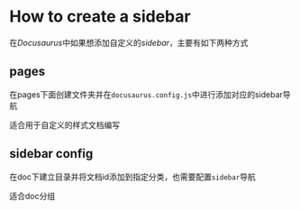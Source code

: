 # How to create a sidebar

在*Docusaurus*中如果想添加自定义的*sidebar*，主要有如下两种方式

## pages
在pages下面创建文件夹并在`docusaurus.config.js`中进行添加对应的sidebar导航

适合用于自定义的样式文档编写

## sidebar config
在doc下建立目录并将文档id添加到指定分类，也需要配置`sidebar`导航

适合doc分组